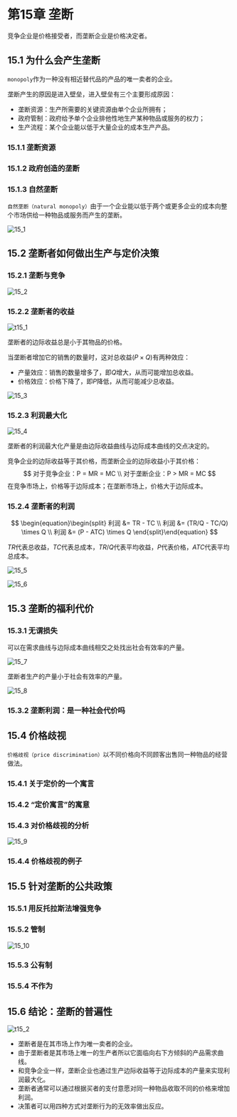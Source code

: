 # 第15章 垄断



竞争企业是价格接受者，而垄断企业是价格决定者。

## 15.1 为什么会产生垄断

`monopoly`作为一种没有相近替代品的产品的唯一卖者的企业。

垄断产生的原因是进入壁垒，进入壁垒有三个主要形成原因：

- 垄断资源：生产所需要的关键资源由单个企业所拥有；
- 政府管制：政府给予单个企业排他性地生产某种物品或服务的权力；
- 生产流程：某个企业能以低于大量企业的成本生产产品。

### 15.1.1 垄断资源

### 15.1.2 政府创造的垄断

### 15.1.3 自然垄断

`自然垄断（natural monopoly）`由于一个企业能以低于两个或更多企业的成本向整个市场供给一种物品或服务而产生的垄断。

![15_1](res/15_1.png)



## 15.2 垄断者如何做出生产与定价决策

### 15.2.1 垄断与竞争

![15_2](res/15_2.png)

### 15.2.2 垄断者的收益

![t15_1](res/t15_1.png)

垄断者的边际收益总是小于其物品的价格。

当垄断者增加它的销售的数量时，这对总收益$(P \times Q)$有两种效应：

- 产量效应：销售的数量增多了，即$Q$增大，从而可能增加总收益。
- 价格效应：价格下降了，即$P$降低，从而可能减少总收益。

![15_3](res/15_3.png)

### 15.2.3 利润最大化

![15_4](res/15_4.png)

垄断者的利润最大化产量是由边际收益曲线与边际成本曲线的交点决定的。

竞争企业的边际收益等于其价格，而垄断企业的边际收益小于其价格：
$$
对于竞争企业：P = MR = MC \\
对于垄断企业：P > MR = MC
$$
在竞争市场上，价格等于边际成本；在垄断市场上，价格大于边际成本。

### 15.2.4 垄断者的利润

$$
\begin{equation}\begin{split}
利润 &= TR - TC \\
利润 &= (TR/Q - TC/Q) \times Q \\
利润 &= (P - ATC) \times Q
\end{split}\end{equation}
$$

$TR$代表总收益，$TC$代表总成本，$TR/Q$代表平均收益，$P$代表价格，$ATC$代表平均总成本。

![15_5](res/15_5.png)

![15_6](res/15_6.png)



## 15.3 垄断的福利代价

### 15.3.1 无谓损失

可以在需求曲线与边际成本曲线相交之处找出社会有效率的产量。

![15_7](res/15_7.png)

垄断者生产的产量小于社会有效率的产量。

![15_8](res/15_8.png)

### 15.3.2 垄断利润：是一种社会代价吗



## 15.4 价格歧视

`价格歧视（price discrimination）`以不同价格向不同顾客出售同一种物品的经营做法。

### 15.4.1 关于定价的一个寓言

### 15.4.2 “定价寓言”的寓意

### 15.4.3 对价格歧视的分析

![15_9](res/15_9.png)

### 15.4.4 价格歧视的例子



## 15.5 针对垄断的公共政策

### 15.5.1 用反托拉斯法增强竞争

### 15.5.2 管制

![15_10](res/15_10.png)

### 15.5.3 公有制

### 15.5.4 不作为



## 15.6 结论：垄断的普遍性

![t15_2](res/t15_2.png)

- 垄断者是在其市场上作为唯一卖者的企业。
- 由于垄断者是其市场上唯一的生产者所以它面临向右下方倾斜的产品需求曲线。
- 和竞争企业一样，垄断企业也通过生产边际收益等于边际成本的产量来实现利润最大化。
- 垄断者通常可以通过根据买者的支付意愿对同一种物品收取不同的价格来增加利润。
- 决策者可以用四种方式对垄断行为的无效率做出反应。